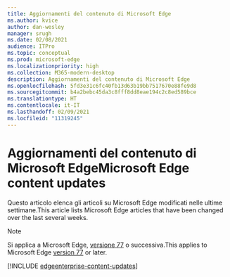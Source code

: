 ```yaml
---
title: Aggiornamenti del contenuto di Microsoft Edge
ms.author: kvice
author: dan-wesley
manager: srugh
ms.date: 02/08/2021
audience: ITPro
ms.topic: conceptual
ms.prod: microsoft-edge
ms.localizationpriority: high
ms.collection: M365-modern-desktop
description: Aggiornamenti del contenuto di Microsoft Edge
ms.openlocfilehash: 5fd3e31c6fc40fb13d63b19bb7517670e88fe9d8
ms.sourcegitcommit: b4a2bebc45da3c8fff8dd8eae194c2c8ed589bce
ms.translationtype: HT
ms.contentlocale: it-IT
ms.lasthandoff: 02/09/2021
ms.locfileid: "11319245"
---
```

# <span data-ttu-id="ba209-103">Aggiornamenti del contenuto di Microsoft Edge</span><span class="sxs-lookup"><span data-stu-id="ba209-103">Microsoft Edge content updates</span></span>

<span data-ttu-id="ba209-104">Questo articolo elenca gli articoli su Microsoft Edge modificati nelle ultime settimane.</span><span class="sxs-lookup"><span data-stu-id="ba209-104">This article lists Microsoft Edge articles that have been changed over the last several weeks.</span></span>


> [!NOTE]
> <span data-ttu-id="ba209-105">Si applica a Microsoft Edge, [versione 77](https://support.microsoft.com/help/4027011/microsoft-edge-find-out-which-version-you-have?ocid=MicrosoftStore-EdgeVersion) o successiva.</span><span class="sxs-lookup"><span data-stu-id="ba209-105">This applies to Microsoft Edge [version 77](https://support.microsoft.com/help/4027011/microsoft-edge-find-out-which-version-you-have?ocid=MicrosoftStore-EdgeVersion) or later.</span></span>

[!INCLUDE [edgeenterprise-content-updates](./includes/edgeenterprise-content-updates.md)]
